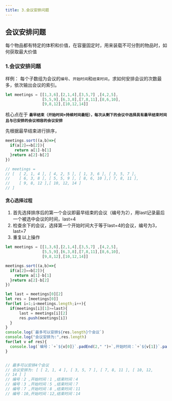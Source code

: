 ```yaml
---
title: 3.会议安排问题 
---
```

## 会议安排问题

每个物品都有特定的体积和价值，在容量固定时，用来装载不可分割的物品时，如何获取最大价值

### 1.会议安排问题

样例：
每个子数组为会议的`编号`、`开始时间`和`结束时间`，求如何安排会议的次数最多，依次输出会议的索引。

```js
let meetings = [[1,3,6],[2,1,4],[3,5,7] ,[4,2,5],
                [5,5,9],[6,3,8],[7,8,11],[8,6,10],
                [9,8,12],[10,12,14]]
```
核心点在于 **`最早结束（开始时间+持续时间最短），每次从剩下的会议中选择具有最早结束时间且与已安排的会议相容的会议安排`**

先根据最早结束进行排序，
```js
meetings.sort((a,b)=>{
  if(a[2]==b[2]){
    return a[1]-b[1]
  }return a[2]-b[2]
})

// meetings = 
// [  [ 2, 1, 4 ], [ 4, 2, 5 ], [ 1, 3, 6 ], [ 3, 5, 7 ],
//    [ 6, 3, 8 ], [ 5, 5, 9 ], [ 8, 6, 10 ],[ 7, 8, 11 ],
//    [ 9, 8, 12 ],[ 10, 12, 14 ]
// ]
```
#### 贪心选择过程
1. 首先选择排序后的第一个会议即最早结束的会议（编号为2），用last记录最后一个被选中会议的时间，last=4
2. 检查余下的会议，选择第一个开始时间大于等于last=4的会议，编号为3，last=7
3. 重复以上操作

```js
let meetings = [[1,3,6],[2,1,4],[3,5,7] ,[4,2,5],
                [5,5,9],[6,3,8],[7,8,11],[8,6,10],
                [9,8,12],[10,12,14]]

meetings.sort((a,b)=>{
  if(a[2]==b[2]){
    return a[1]-b[1]
  }return a[2]-b[2]
})

let last = meetings[0][2]
let res = [meetings[0]]
for(let i=1;i<meetings.length;i++){
  if(meetings[i][1]>=last){
      last = meetings[i][2]
      res.push(meetings[i])
  }
}
console.log(`最多可以安排${res.length}个会议`)
console.log("会议安排为:",res.length)
for(let v of res){
  console.log(`编号：`+`${v[0]}`.padEnd(2," ")+`,开始时间：`+`${v[1]}`.padEnd(2," ")+`,结束时间：${v[2]}`)
}


// 最多可以安排4个会议
// 会议安排为: [ [ 2, 1, 4 ], [ 3, 5, 7 ], [ 7, 8, 11 ], [ 10, 12, 
// 14 ] ]
// 编号：2 ,开始时间：1 ,结束时间：4
// 编号：3 ,开始时间：5 ,结束时间：7
// 编号：7 ,开始时间：8 ,结束时间：11
// 编号：10,开始时间：12,结束时间：14
```

